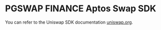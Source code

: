 # PGSWAP FINANCE Aptos Swap SDK

You can refer to the Uniswap SDK documentation [uniswap.org](https://docs.uniswap.org/sdk/2.0.0/).
